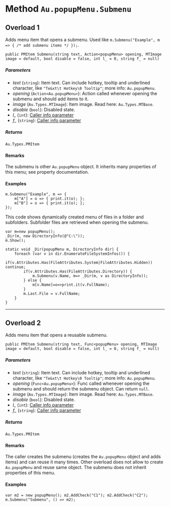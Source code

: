 # Method `Au.popupMenu.Submenu`

## Overload 1

Adds menu item that opens a submenu. Used like `m.Submenu("Example", m => { /* add submenu items */ });`.

```
public PMItem Submenu(string text, Action<popupMenu> opening, MTImage image = default, bool disable = false, int l_ = 0, string f_ = null)
```

##### Parameters

- *text*  (`string`):
    Item text. Can include hotkey, tooltip and underlined character, like `"Te&xt\t Hotkey\0 Tooltip"`; more info: `Au.popupMenu`.
- *opening*  (`Action<Au.popupMenu>`):
    Action called whenever opening the submenu and should add items to it.
- *image*  (`Au.Types.MTImage`):
    Item image. Read here: `Au.Types.MTBase`.
- *disable*  (`bool`):
    Disabled state.
- *l_*  (`int`):
    [Caller info parameter](../articles/Caller%20info%20parameter.html)
- *f_*  (`string`):
    [Caller info parameter](../articles/Caller%20info%20parameter.html)

##### Returns

`Au.Types.PMItem`

#### Remarks

The submenu is other `Au.popupMenu` object. It inherits many properties of this menu; see property documentation.

#### Examples

```
m.Submenu("Example", m => {
	m["A"] = o => { print.it(o); };
	m["B"] = o => { print.it(o); };
});
```

This code shows dynamically created menu of files in a folder and subfolders. Subfolder files are retrieved when opening the submenu.

```
var m=new popupMenu();
_Dir(m, new DirectoryInfo(@"C:\"));
m.Show();

static void _Dir(popupMenu m, DirectoryInfo dir) {
	foreach (var v in dir.EnumerateFileSystemInfos()) {
		if(v.Attributes.Has(FileAttributes.System|FileAttributes.Hidden)) continue;
		if(v.Attributes.Has(FileAttributes.Directory)) {
			m.Submenu(v.Name, m=> _Dir(m, v as DirectoryInfo));
		} else {
			m[v.Name]=o=>print.it(v.FullName);
		}
		m.Last.File = v.FullName;
	}
}
```

* * *

## Overload 2

Adds menu item that opens a reusable submenu.

```
public PMItem Submenu(string text, Func<popupMenu> opening, MTImage image = default, bool disable = false, int l_ = 0, string f_ = null)
```

##### Parameters

- *text*  (`string`):
    Item text. Can include hotkey, tooltip and underlined character, like `"Te&xt\t Hotkey\0 Tooltip"`; more info: `Au.popupMenu`.
- *opening*  (`Func<Au.popupMenu>`):
    Func called whenever opening the submenu and should return the submenu object. Can return `null`.
- *image*  (`Au.Types.MTImage`):
    Item image. Read here: `Au.Types.MTBase`.
- *disable*  (`bool`):
    Disabled state.
- *l_*  (`int`):
    [Caller info parameter](../articles/Caller%20info%20parameter.html)
- *f_*  (`string`):
    [Caller info parameter](../articles/Caller%20info%20parameter.html)

##### Returns

`Au.Types.PMItem`

#### Remarks

The caller creates the submenu (creates the `Au.popupMenu` object and adds items) and can reuse it many times. Other overload does not allow to create `Au.popupMenu` and reuse same object. The submenu does not inherit properties of this menu.

#### Examples

```
var m2 = new popupMenu(); m2.AddCheck("C1"); m2.AddCheck("C2");
m.Submenu("Submenu", () => m2);
```